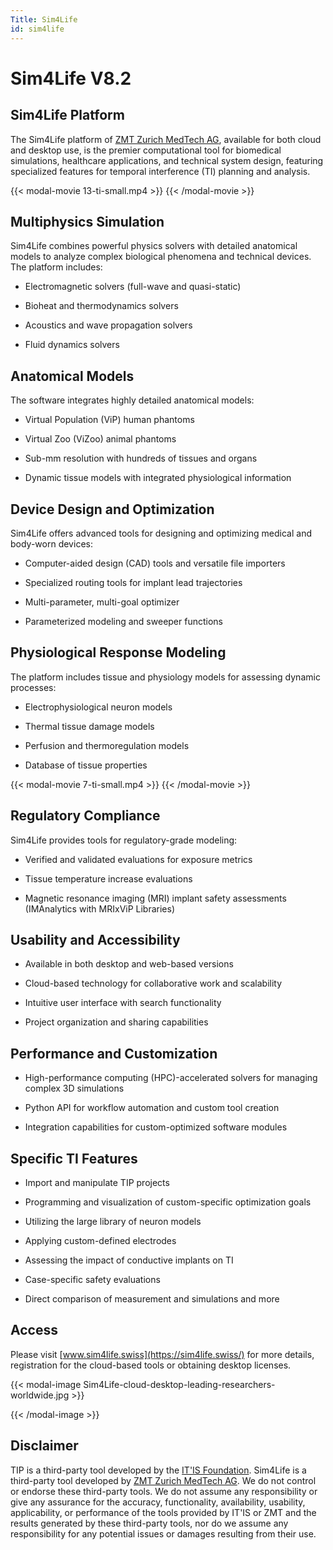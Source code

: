 ```yaml
---
Title: Sim4Life
id: sim4life
---
```

# Sim4Life V8.2

## Sim4Life Platform
The Sim4Life platform of [ZMT Zurich MedTech AG](https://sim4life.swiss), available for both cloud and desktop use, is the premier computational tool for biomedical simulations, healthcare applications, and technical system design, featuring specialized features for temporal interference (TI) planning and analysis.

{{< modal-movie 13-ti-small.mp4 >}}
{{< /modal-movie >}}

## Multiphysics Simulation

Sim4Life combines powerful physics solvers with detailed anatomical models to analyze complex biological phenomena and technical devices. The platform includes:

* Electromagnetic solvers (full-wave and quasi-static)

* Bioheat and thermodynamics solvers

* Acoustics and wave propagation solvers

* Fluid dynamics solvers

## Anatomical Models

The software integrates highly detailed anatomical models:

* Virtual Population (ViP) human phantoms

* Virtual Zoo (ViZoo) animal phantoms

* Sub-mm resolution with hundreds of tissues and organs

* Dynamic tissue models with integrated physiological information

## Device Design and Optimization

Sim4Life offers advanced tools for designing and optimizing medical and body-worn devices:

* Computer-aided design (CAD) tools and versatile file importers

* Specialized routing tools for implant lead trajectories

* Multi-parameter, multi-goal optimizer

* Parameterized modeling and sweeper functions

## Physiological Response Modeling

The platform includes tissue and physiology models for assessing dynamic processes:

* Electrophysiological neuron models

* Thermal tissue damage models

* Perfusion and thermoregulation models

* Database of tissue properties

{{< modal-movie 7-ti-small.mp4 >}}
{{< /modal-movie >}}

## Regulatory Compliance

Sim4Life provides tools for regulatory-grade modeling:

* Verified and validated evaluations for exposure metrics

* Tissue temperature increase evaluations

* Magnetic resonance imaging (MRI) implant safety assessments (IMAnalytics with MRIxViP Libraries)

## Usability and Accessibility

* Available in both desktop and web-based versions

* Cloud-based technology for collaborative work and scalability

* Intuitive user interface with search functionality

* Project organization and sharing capabilities

## Performance and Customization

* High-performance computing (HPC)-accelerated solvers for managing complex 3D simulations

* Python API for workflow automation and custom tool creation

* Integration capabilities for custom-optimized software modules

## Specific TI Features 

* Import and manipulate TIP projects

* Programming and visualization of custom-specific optimization goals 

* Utilizing the large library of neuron models 

* Applying custom-defined electrodes

* Assessing the impact of conductive implants on TI 

* Case-specific safety evaluations

* Direct comparison of measurement and simulations and more

## Access

Please visit [www.sim4life.swiss](https://sim4life.swiss/) for more details, registration for the cloud-based tools or obtaining desktop licenses. 


{{< modal-image Sim4Life-cloud-desktop-leading-researchers-worldwide.jpg >}}

{{< /modal-image >}}

## Disclaimer

TIP is a third-party tool developed by the [IT'IS Foundation](https://itis.swiss). Sim4Life is a third-party tool developed by [ZMT Zurich MedTech AG](https://zmt.swiss). We do not control or endorse these third-party tools. We do not assume any responsibility or give any assurance for the accuracy, functionality, availability, usability, applicability, or performance of the tools provided by IT'IS or ZMT and the results generated by these third-party tools, nor do we assume any responsibility for any potential issues or damages resulting from their use.
